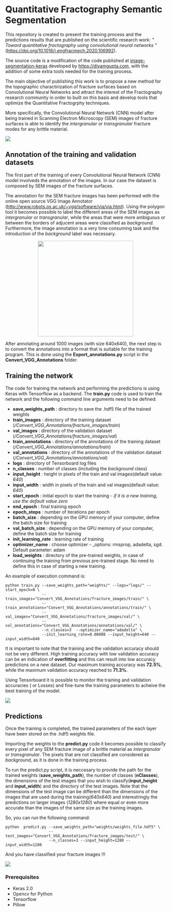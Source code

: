 # Quantitative Fractography Semantic Segmentation

This repository is created to present the training process and the predictions results that are published on the scientific research work: _" Toward quantitative fractography using convolutional neural networks "_(https://doi.org/10.1016/j.engfracmech.2020.106992).

The source code is a modification of the code published at [image-segmentation-keras](https://github.com/divamgupta/image-segmentation-keras) developed by https://divamgupta.com, with the addition of some extra tools needed for the training process. 

The main objective of publishing this work is to propose a new method for the topographic charactirization of fracture surfaces based on Convolutional Neural Networks and attract the interest of the Fractography research community in order to built on this basis and develop tools that optimize the Quantitative Fractogrphy techniques. 

More specifically, the Convolutional Neural Network (CNN) model after being trained in Scanning Electron Microscopy (SEM) images of fracture surfaces is able to identify the _intergranular_ or _transgranular_ fracture modes for any brittle material.

<img src="images/SEM_Predictions.jpg">


## Annotation of the training and validation datasets

The first part of the training of every Convolutional Neural Network (CNN) model involveds the annotation of the images. In our case the dataset is composed by SEM images of the fracture surfaces. 

The annotation for the SEM fracture images has been performed with the online open source VGG Image Annotator (http://www.robots.ox.ac.uk/~vgg/software/via/via.html). Using the polygon tool it becomes possible to label the different areas of the SEM images as _intergranular_ or _transgranular_, while the areas that were more ambiguous or between the borders of adjucent areas were classified as _background_. Furthermore, the image annotation is a very time consuming task and the introduction of the _background_ label was necessary.

<p align="center">
  <img src="images/VGG_annotator.jpg" width="300">
</p>

After annotating around 1000 images (with size 640x640), the next step is to convert the annotations into a format that is suitable for the training program. This is done using the __Export_annotations.py__ script in the __Convert_VGG_Annotations__ folder.  


## Training the network

The code for training the network and performing the predictions is using Keras with Tensorflow as a backend. 
The __train.py__ code is used to train the network and the following command line arguments need to be defined:

- __save_weights_path__ : directory to save the .hdf5 file of the trained weights
- __train_images__ : directory of the training dataset (_/Convert_VGG_Annotations/fracture_images/train_)
- __val_images__ : directory of the validation dataset (_/Convert_VGG_Annotations/fracture_images/val_)
- __train_annotations__ : directory of the annotations of the training dataset (_/Convert_VGG_Annotations/annotations/train_)
- __val_annotations__ : directory of the annotations of the validation dataset (_/Convert_VGG_Annotations/annotations/val_)
- __logs__ : directory of Tensorboard log files
- __n_classes__ : number of classes (including the _background_ class)
- __input_height__ : height in pixels of the train and val images(default value: _640_) 
- __input_width__ : width in pixels of the train and val images(default value: _640_) 
- __start_epoch__ : initial epoch to start the training - _if it is a new training, use the default value zero_
- __end_epoch__ : final training epoch
- __epoch_steps__ : number of iterations per epoch
- __batch_size__ : depending on the GPU memory of your computer, define the batch size for training
- __val_batch_size__ : depending on the GPU memory of your computer, define the batch size for training
- __init_learning_rate__ : learning rate of training
- __optimizer_name__ : choose optimizer - _options: rmsprop, adadelta, sgd. Default parameter: adam    
- __load_weights__ : directory of the pre-trained weights, in case of continuing the training from previous pre-trained stage. No need to define this in case of starting a new training. 

An example of execution command is:

```
python train.py --save_weights_path="weights/" --logs="logs/" --start_epoch=0 \
                --train_images="Convert_VGG_Annotations/fracture_images/train/" \
                --train_annotations="Convert_VGG_Annotations/annotations/train/" \
                --val_images="Convert_VGG_Annotations/fracture_images/val/" \
                --val_annotations="Convert_VGG_Annotations/annotations/val/" \
                --n_classes=3  --optimizer_name="adadelta" \
                --init_learning_rate=0.00008 --input_height=640 --input_width=640
```

It is important to note that the training and the validation accuracy should not be very different. High training accuracy with low validation accuracy can be an indication of __overfitting__ and this can result into low accuracy predictions on a new dataset. Our maximum training accuracy was __72.5%__, while the maximum validation accuracy reached to __71.3%__. 

Using Tensorboard it is possible to monitor the training and validation accuracies ( or Losses) and fine-tune the training parameters to acheive the best training of the model.

<img src="images/tensorboard_unet.jpg">


## Predictions

Once the training is completed, the trained parameters of the each layer have been stored on the .hdf5 weights file. 

Importing the weights to the __predict.py__ code it becomes possible to classify every pixel of any SEM fracture image of a brittle material as _intergranular_ or _transgranular_. The pixels that are not classified are considered as _background_, as it is done in the training process. 

To run the predict.py script, it is neccesary to provide the path for the trained weights (__save_weights_path__), the number of classes (__nClasses__), the dimensions of the test images that you wish to classify(__input_height__ and __input_width__) and the directory of the test images. Note that the dimensions of the test image can be different than the dimensions of the images that are used during the training(_640x640_) and interestringly the predictions on larger images (_1280x1280_) where equal or even more accurate than the images of the same size as the training images.

So, you can run the following command:

```
python  predict.py --save_weights_path="weights/weights_file.hdf5" \
                   --test_images="Convert_VGG_Annotations/fracture_images/test/" \ 
                   --n_classes=3 --input_height=1280 --input_width=1280
```

And you have classified your fracture images !!!

<img src="images/predictions.jpg">


### Prerequisites

- Keras 2.0
- Opencv for Python 
- Tensorflow 
- Pillow


